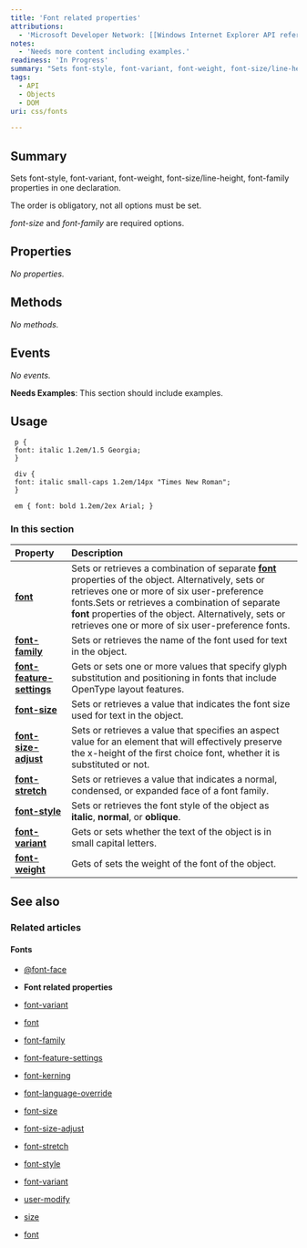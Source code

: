 ```yaml
---
title: 'Font related properties'
attributions:
  - 'Microsoft Developer Network: [[Windows Internet Explorer API reference](http://msdn.microsoft.com/en-us/library/ie/hh828809%28v=vs.85%29.aspx) Article]'
notes:
  - 'Needs more content including examples.'
readiness: 'In Progress'
summary: "Sets font-style, font-variant, font-weight, font-size/line-height, font-family properties in one declaration. \n"
tags:
  - API
  - Objects
  - DOM
uri: css/fonts

---
```

## Summary

Sets font-style, font-variant, font-weight, font-size/line-height, font-family properties in one declaration.

The order is obligatory, not all options must be set.

*font-size* and *font-family* are required options.

## Properties

*No properties.*

## Methods

*No methods.*

## Events

*No events.*

**Needs Examples**: This section should include examples.

## Usage

     p {
     font: italic 1.2em/1.5 Georgia;
     }

     div {
     font: italic small-caps 1.2em/14px "Times New Roman";
     }

     em { font: bold 1.2em/2ex Arial; }

### In this section

|Property|Description|
|:-------|:----------|
|[**font**](/css/properties/font)|Sets or retrieves a combination of separate [**font**](/css/properties/font) properties of the object. Alternatively, sets or retrieves one or more of six user-preference fonts.Sets or retrieves a combination of separate **font** properties of the object. Alternatively, sets or retrieves one or more of six user-preference fonts.|
|[**font-family**](/css/properties/font-family)|Sets or retrieves the name of the font used for text in the object.|
|[**font-feature-settings**](/css/properties/font-feature-settings)|Gets or sets one or more values that specify glyph substitution and positioning in fonts that include OpenType layout features.|
|[**font-size**](/css/properties/font-size)|Sets or retrieves a value that indicates the font size used for text in the object.|
|[**font-size-adjust**](/css/properties/font-size-adjust)|Sets or retrieves a value that specifies an aspect value for an element that will effectively preserve the x-height of the first choice font, whether it is substituted or not.|
|[**font-stretch**](/css/properties/font-stretch)|Sets or retrieves a value that indicates a normal, condensed, or expanded face of a font family.|
|[**font-style**](/css/properties/font-style)|Sets or retrieves the font style of the object as **italic**, **normal**, or **oblique**.|
|[**font-variant**](/css/fonts/font-variant)|Gets or sets whether the text of the object is in small capital letters.|
|[**font-weight**](/css/properties/font-weight)|Gets of sets the weight of the font of the object.|

## See also

### Related articles

#### Fonts

-   [@font-face](/css/atrules/@font-face)

-   **Font related properties**

-   [font-variant](/css/fonts/font-variant)

-   [font](/css/properties/font)

-   [font-family](/css/properties/font-family)

-   [font-feature-settings](/css/properties/font-feature-settings)

-   [font-kerning](/css/properties/font-kerning)

-   [font-language-override](/css/properties/font-language-override)

-   [font-size](/css/properties/font-size)

-   [font-size-adjust](/css/properties/font-size-adjust)

-   [font-stretch](/css/properties/font-stretch)

-   [font-style](/css/properties/font-style)

-   [font-variant](/css/properties/font-variant)

-   [user-modify](/css/properties/user-modify)

-   [size](/html/attributes/size)

-   [font](/html/elements/font)
